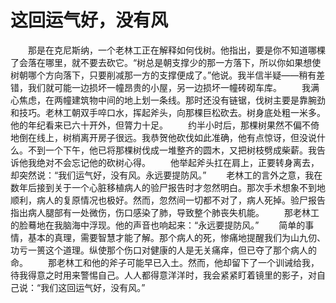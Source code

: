 # 这回运气好，没有风
　　那是在克尼斯纳，一个老林工正在解释如何伐树。他指出，要是你不知道哪棵了会落在哪里，就不要去砍它。“树总是朝支撑少的那一方落下，所以你如果想使树朝哪个方向落下，只要削减那一方的支撑便成了。”他说。我半信半疑——稍有差错，我们就可能一边损坏一幢昂贵的小屋，另一边损坏一幢砖砌车库。 
　　我满心焦虑，在两幢建筑物中间的地上划一条线。那时还没有链锯，伐树主要是靠腕劲和技巧。老林工朝双手啐口水，挥起斧头，向那棵巨松砍去。树身底处粗一米多。他的年纪看来已六十开外，但膂力十足。 
　　约半小时后，那棵树果然不偏不倚地倒在线上，树梢离开房子很远。我恭贺他砍伐如此准确，他有点惊讶，但没说什么。不到一个下午，他已将那棵树伐成一堆整齐的圆木，又把树枝劈成柴薪。我告诉他我绝对不会忘记他的砍树心得。 
　　他举起斧头扛在肩上，正要转身离去，却突然说：“我们运气好，没有风。永远要提防风。” 
　　老林工的言外之意，我在数年后接到关于一个心脏移植病人的验尸报告时才忽然明白。那次手术想象不到地顺利，病人的复原情况也极好。然而，忽然间一切都不对了，病人死掉。验尸报告指出病人腿部有一处微伤，伤口感染了肺，导致整个肺丧失机能。 
　　那老林工的脸蓦地在我脑海中浮现。他的声音也响起来：“永远要提防风。” 
　　简单的事情，基本的真理，需要智慧才能了解。那个病人的死，惨痛地提醒我们为山九仞、功亏一篑这个道理。纵使那个伤口对健康的人是无关痛痒，但已夺了那个病人的命。 
　　那老林工和他的斧子可能早已入土。然而，他却留下了一个训诫给我，待我得意之时用来警惕自己。人人都得意洋洋时，我会紧紧盯着镜里的影子，对自己说：“我们这回运气好，没有风。”
 